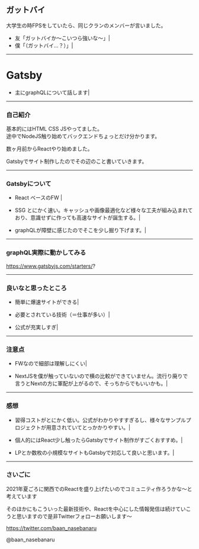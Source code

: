 ## ガットバイ

大学生の時FPSをしていたら、同じクランのメンバーが言いました。

- 友「ガットバイか〜こいつら強いな〜」|
- 僕「（ガットバイ…？）」|

---

# Gatsby

- 主にgraphQLについて話します|

---

### 自己紹介

基本的にはHTML CSS JSやってました。  
途中でNodeJS触り始めてバックエンドちょっとだけ分かります。

数ヶ月前からReactやり始めました。

Gatsbyでサイト制作したのでその辺のこと書いていきます。

---

### Gatsbyについて

- React ベースのFW |
- SSG とにかく速い。キャッシュや画像最適化など様々な工夫が組み込まれており、意識せずに作っても高速なサイトが誕生する。|

- graphQLが障壁に感じたのでそこを少し掘り下げます。|

---

### graphQL実際に動かしてみる

https://www.gatsbyjs.com/starters/?

---

### 良いなと思ったところ

- 簡単に爆速サイトができる|

- 必要とされている技術（＝仕事が多い）|

- 公式が充実しすぎ|

---

### 注意点

- FWなので細部は理解しにくい|

- NextJSを僕が触っていないので横の比較ができていません。流行り廃りで言うとNextの方に軍配が上がるので、そっちからでもいいかも。|

---

### 感想

- 習得コストがとにかく低い。公式がわかりやすすぎるし、様々なサンプルプロジェクトが用意されていてとっかかりやすい。|

- 個人的にはReact少し触ったらGatsbyでサイト制作がすごくおすすめ。|

- LPとか数枚の小規模なサイトもGatsbyで対応して良いと思います。|

---

### さいごに

2021年夏ごろに関西でのReactを盛り上げたいのでコミュニティ作ろうかな〜と考えています

そのほかにもこういった最新技術や、Reactを中心にした情報発信は続けていこうと思いますので是非Twitterフォローお願いします〜

https://twitter.com/baan_nasebanaru

@baan_nasebanaru